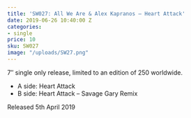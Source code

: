 ```yaml
---
title: 'SW027: All We Are & Alex Kapranos – Heart Attack'
date: 2019-06-26 10:40:00 Z
categories:
- single
price: 10
sku: SW027
image: "/uploads/SW27.png"
---
```


7″ single only release, limited to an edition of 250 worldwide.

* A side: Heart Attack
* B side: Heart Attack – Savage Gary Remix

Released 5th April 2019